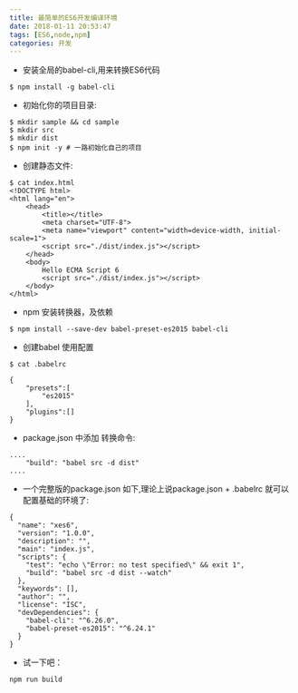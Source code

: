 ```yaml
---
title: 最简单的ES6开发编译环境
date: 2018-01-11 20:53:47
tags: [ES6,node,npm]
categories: 开发
---
```


* 安装全局的babel-cli,用来转换ES6代码

```shell
$ npm install -g babel-cli
```

* 初始化你的项目目录:
```shell
$ mkdir sample && cd sample
$ mkdir src
$ mkdir dist
$ npm init -y # 一路初始化自己的项目
```

* 创建静态文件:
```shell
$ cat index.html
<!DOCTYPE html>
<html lang="en">
    <head>
        <title></title>
        <meta charset="UTF-8">
        <meta name="viewport" content="width=device-width, initial-scale=1">
        <script src="./dist/index.js"></script>
    </head>
    <body>
        Hello ECMA Script 6
		<script src="./dist/index.js"></script>
    </body>
</html>
```

* npm 安装转换器，及依赖
```shell
$ npm install --save-dev babel-preset-es2015 babel-cli
```

* 创建babel 使用配置
```shell
$ cat .babelrc

{
    "presets":[
        "es2015"
    ],
    "plugins":[]
}
```

* package.json 中添加 转换命令:

```shell
....
    "build": "babel src -d dist"
....
```

*  一个完整版的package.json 如下,理论上说package.json + .babelrc 就可以配置基础的环境了:

```shell
{
  "name": "xes6",
  "version": "1.0.0",
  "description": "",
  "main": "index.js",
  "scripts": {
    "test": "echo \"Error: no test specified\" && exit 1",
    "build": "babel src -d dist --watch"
  },
  "keywords": [],
  "author": "",
  "license": "ISC",
  "devDependencies": {
    "babel-cli": "^6.26.0",
    "babel-preset-es2015": "^6.24.1"
  }
}
```

* 试一下吧：
```
npm run build
```
